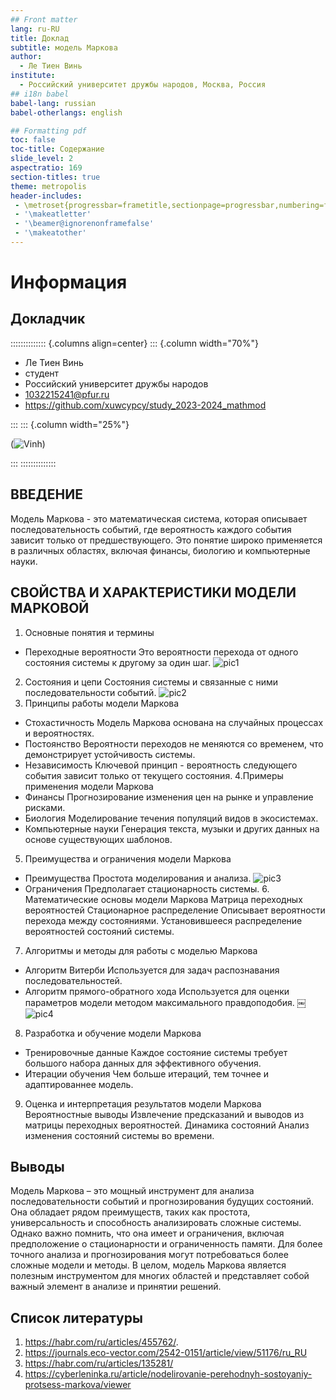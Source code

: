 ```yaml
---
## Front matter
lang: ru-RU
title: Доклад
subtitle: модель Маркова
author:
  - Ле Тиен Винь
institute:
  - Российский университет дружбы народов, Москва, Россия
## i18n babel
babel-lang: russian
babel-otherlangs: english

## Formatting pdf
toc: false
toc-title: Содержание
slide_level: 2
aspectratio: 169
section-titles: true
theme: metropolis
header-includes:
 - \metroset{progressbar=frametitle,sectionpage=progressbar,numbering=fraction}
 - '\makeatletter'
 - '\beamer@ignorenonframefalse'
 - '\makeatother'
---
```


# Информация

## Докладчик

:::::::::::::: {.columns align=center}
::: {.column width="70%"}

  * Ле Тиен Винь
  * студент
  * Российский университет дружбы народов
  * [1032215241@pfur.ru](mailto:1032215241@pfur.ru)
  * <https://github.com/xuwcypcy/study_2023-2024_mathmod>

:::
::: {.column width="25%"}

(![Vinh](11-1.jpg))

:::
::::::::::::::

## ВВЕДЕНИЕ

Модель Маркова - это математическая система, которая описывает последовательность событий, где вероятность каждого события зависит только от предшествующего. Это понятие широко применяется в различных областях, включая финансы, биологию и компьютерные науки.

## СВОЙСТВА И ХАРАКТЕРИСТИКИ МОДЕЛИ МАРКОВОЙ
1. Основные понятия и термины
- Переходные вероятности
Это вероятности перехода от одного состояния системы к другому за один шаг.
![pic1](<Pasted Graphic.png>)
2. Состояния и цепи
Состояния системы и связанные с ними последовательности событий.
![pic2](<Pasted Graphic 2.png>)
 3. Принципы работы модели Маркова
- Стохастичность
Модель Маркова основана на случайных процессах и вероятностях.
- Постоянство
Вероятности переходов не меняются со временем, что демонстрирует устойчивость системы.
- Независимость
Ключевой принцип - вероятность следующего события зависит только от текущего состояния.
4.Примеры применения модели Маркова
- Финансы
Прогнозирование изменения цен на рынке и управление рисками.
- Биология
Моделирование течения популяций видов в экосистемах.
- Компьютерные науки
Генерация текста, музыки и других данных на основе существующих шаблонов.
5.  Преимущества и ограничения модели Маркова
- Преимущества 
Простота моделирования и анализа.
![pic3](<Pasted Graphic 5.png>)
- Ограничения
Предполагает стационарность системы.
  6. Математические основы модели Маркова
Матрица переходных вероятностей
Стационарное распределение
Описывает вероятности перехода между состояниями.
Установившееся распределение вероятностей состояний системы.
7.  Алгоритмы и методы для работы с моделью Маркова
- Алгоритм Витерби
Используется для задач распознавания последовательностей.
- Алгоритм прямого-обратного хода
Используется для оценки параметров модели методом максимального правдоподобия.
￼![pic4](<Pasted Graphic 6.png>)
8. Разработка и обучение модели Маркова
- Тренировочные данные
Каждое состояние системы требует большого набора данных для эффективного обучения.
- Итерации обучения
Чем больше итераций, тем точнее и адаптированнее модель.
9. Оценка и интерпретация результатов модели Маркова
Вероятностные выводы
Извлечение предсказаний и выводов из матрицы переходных вероятностей.
Динамика состояний
Анализ изменения состояний системы во времени.

## Выводы
Moдель Маркова – это мощный инструмент для анализа последовательности событий и прогнозирования будущих состояний. Она обладает рядом преимуществ, таких как простота, универсальность и способность анализировать сложные системы. Однако важно помнить, что она имеет и ограничения, включая предположение о стационарности и ограниченность памяти. Для более точного анализа и прогнозирования могут потребоваться более сложные модели и методы. В целом, модель Маркова является полезным инструментом для многих областей и представляет собой важный элемент в анализе и принятии решений.

## Список литературы

1.  https://habr.com/ru/articles/455762/.
2. https://journals.eco-vector.com/2542-0151/article/view/51176/ru_RU
3. https://habr.com/ru/articles/135281/
4. https://cyberleninka.ru/article/nodelirovanie-perehodnyh-sostoyaniy-protsess-markova/viewer
 
